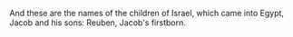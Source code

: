 And these are the names of the children of Israel, which came into Egypt, Jacob and his sons: Reuben, Jacob's firstborn.
